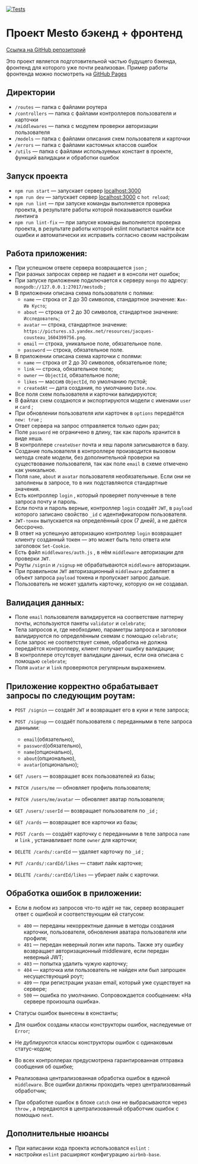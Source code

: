 [![Tests](../../actions/workflows/tests-14-sprint.yml/badge.svg)](../../actions/workflows/tests-14-sprint.yml)


# Проект Mesto бэкенд + фронтенд

[Ссылка на GitHub репозиторий](https://github.com/chepash/express-mesto-gha)

Это проект является подготовительной частью будущего бэкенда, фронтенд для которого уже почти реализован. Пример работы фронтенда можно посмотреть на [GitHub Pages](https://chepash.github.io/react-mesto-auth/)


## Директории

- `/routes` — папка с файлами роутера  
- `/controllers` — папка с файлами контроллеров пользователя и карточки
- `/middlewares` — папка с модулем проверки авторизации пользователя
- `/models` — папка с файлами описания схем пользователя и карточки  
- `/errors` — папка с файлами кастомных классов ошибок
- `/utils` — папка с файлами используемых констант в проекте, функций валидации и обработки ошибок


## Запуск проекта

- `npm run start` — запускает сервер [localhost:3000](http://localhost:3000/)
- `npm run dev` — запускает сервер [localhost:3000](http://localhost:3000/) с `hot reload`;
- `npm run lint` — при запуске команды выполняется проверка проекта, в результате работы которой показываются ошибки линтинга
- `npm run lint-fix` — при запуске команды выполняется проверка проекта, в результате работы которой eslint попытается найти все ошибки и автоматически их исправить согласно своим настройкам


## Работа приложения:

- При успешном ответе сервера возвращается `json` ;
- При разных запросах сервер не падает и в консоли нет ошибок;
- При запуске приложение подключается к серверу `mongo` по адресу: `mongodb://127.0.0.1:27017/mestodb` ;
- В приложении описана схема пользователя с полями:
  - `name` — строка от 2 до 30 символов, стандартное значение: `Жак-Ив Кусто`;
  - `about` — строка от 2 до 30 символов, стандартное значение: `Исследователь`;
  - `avatar` — строка, стандартное значение: `https://pictures.s3.yandex.net/resources/jacques-cousteau_1604399756.png`.
  - `email` — строка, уникальное поле, обязательное поле.
  - `password` — строка, обязательное поле.
- В приложении описана схема карточки с полями:
  - `name` — строка от 2 до 30 символов, обязательное поле;
  - `link` — строка, обязательное поле;
  - `owner` — `ObjectId`, обязательное поле;
  - `likes` — массив `ObjectId`, по умолчанию пустой;
  - `createdAt` — дата создания, по умолчанию `Date.now`.
- Все поля схем пользователя и карточки валидируются;
- В файлах схем создаются и экспортируются модели с именами `user` и `card` ;
- При обновлении пользователя или карточек в `options` передаётся `new: true` ;
- Ответ сервера на запрос отправляется только один раз;
- Поле `password` не ограничено в длину, так как пароль хранится в виде хеша.
- В контроллере `createUser` почта и хеш пароля записываются в базу.
- Создание пользователя в контроллере производится вызовом метода create модели, без дополнительной проверки на существование пользователя, так как поле `email` в схеме отмечено как уникальное.
- Поля `name`,  `about`  и  `avatar` пользователя необязательные. Если они не заполнены в запросе, то в них подставляются стандартные значения.
- Есть контроллер `login` , который проверяет полученные в теле запроса почту и пароль.
- Если почта и пароль верные, контроллер `login` создаёт `JWT`, в `payload` которого записано свойство `_id` с идентификатором пользователя.
- `JWT-токен` выпускается на определённый срок (7 дней), а не даётся бессрочно.
- В ответ на успешную авторизацию контроллер `login` возвращает клиенту созданный токен — это может быть тело ответа или заголовок `Set-Cookie`.
- Есть файл `middlewares/auth.js` , в нём `middleware` авторизации для проверки `JWT`.
- Роуты `/signin` и `/signup` не обрабатываются `middleware` авторизации.
- При правильном `JWT` авторизационный `middleware` добавляет в объект запроса `payload` токена и пропускает запрос дальше.
- Пользователь не может удалить карточку, которую он не создавал.


## Валидация данных:

- Поле `email` пользователя валидируется на соответствие паттерну почты, используются пакеты `validator` и `celebrate`;
- Тела запросов и, где необходимо, параметры запроса и заголовки валидируются по определённым схемам с помощью `celebrate`;
- Если запрос не соответствует схеме, обработка не должна передаётся контроллеру, клиент получает ошибку валидации;
- В контроллере отсутсвует валидации данных, если она описана с помощью `celebrate`;
- Поля `avatar` и `link` проверяются регулярным выражением.


## Приложение корректно обрабатывает запросы по следующим роутам:

- `POST /signin` — создаёт `JWT` и возвращает его в куки и теле запроса;
- `POST /signup` — создаёт пользователя с переданными в теле запроса данными: 
  - `email`(обязательно), 
  - `password`(обязательно), 
  - `name`(опционально), 
  - `about`(опционально), 
  - `avatar`(опционально);

- `GET /users` — возвращает всех пользователей из базы;
- `PATCH /users/me` — обновляет профиль пользователя;
- `PATCH /users/me/avatar` — обновляет аватар пользователя;
- `GET /users/:userId` — возвращает пользователя по `_id` ;

- `GET /cards` — возвращает все карточки из базы;
- `POST /cards` — создаёт карточку с переданными в теле запроса `name` и `link` , устанавливает поле `owner` для карточки;
- `DELETE /cards/:cardId` — удаляет карточку по `_id` ;
- `PUT /cards/:cardId/likes` — ставит лайк карточке;
- `DELETE /cards/:cardId/likes` — убирает лайк с карточки.


## Обработка ошибок в приложении:

- Если в любом из запросов что-то идёт не так, сервер возвращает ответ с ошибкой и соответствующим ей статусом:
  - `400` — переданы некорректные данные в методы создания карточки, пользователя, обновления аватара пользователя или профиля;
  - `401` — передан неверный логин или пароль. Также эту ошибку возвращает авторизационный middleware, если передан неверный JWT;
  - `403` — попытка удалить чужую карточку;
  - `404` — карточка или пользователь не найден или был запрошен несуществующий роут;
  - `409` — при регистрации указан email, который уже существует на сервере;
  - `500` — ошибка по умолчанию. Сопровождается сообщением: «На сервере произошла ошибка».

- Статусы ошибок вынесены в константы;
- Для ошибок созданы классы конструкторы ошибок, наследуемые от `Error`;
- Не дублируются классы конструкторы ошибок с одинаковым статус-кодом;
- Во всех контроллерах предусмотрена гарантированная отправка сообщения об ошибке;
- Реализована централизованная обработка ошибок в единой `middleware`. Все ошибки должны проходить через централизованный обработчик;
- При обработке ошибок в блоке `catch` они не выбрасываются через `throw` , а передаются в централизованный обработчик ошибок с помощью `next`.


## Дополнительные нюансы

- При написании кода проекта использовался `eslint` :
- настройки `eslint` расширяют конфигурацию `airbnb-base`.

